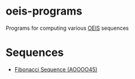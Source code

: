# oeis-programs
Programs for computing various [OEIS](https://oeis.org/) sequences

# Sequences

- [Fibonacci Sequence (AOOOO45)](./A000045/README.md)